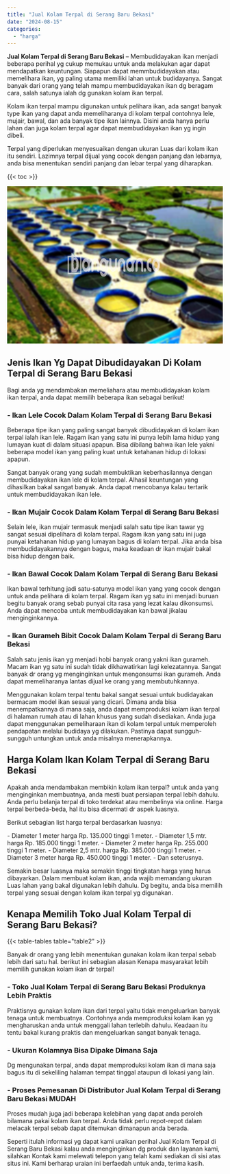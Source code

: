 ```yaml
---
title: "Jual Kolam Terpal di Serang Baru Bekasi"
date: "2024-08-15"
categories: 
  - "harga"
---
```


**Jual Kolam Terpal di Serang Baru Bekasi** – Membudidayakan ikan menjadi beberapa perihal yg cukup memukau untuk anda melakukan agar dapat mendapatkan keuntungan. Siapapun dapat memmbudidayakan atau memelihara ikan, yg paling utama memiliki lahan untuk budidayanya. Sangat banyak dari orang yang telah mampu membudidayakan ikan dg beragam cara, salah satunya ialah dg gunakan kolam ikan terpal.

Kolam ikan terpal mampu digunakan untuk pelihara ikan, ada sangat banyak type ikan yang dapat anda memeliharanya di kolam terpal contohnya lele, mujair, bawal, dan ada banyak tipe ikan lainnya. Disini anda hanya perlu lahan dan juga kolam terpal agar dapat membudidayakan ikan yg ingin dibeli.

Terpal yang diperlukan menyesuaikan dengan ukuran Luas dari kolam ikan itu sendiri. Lazimnya terpal dijual yang cocok dengan panjang dan lebarnya, anda bisa menentukan sendiri panjang dan lebar terpal yang diharapkan.

{{< toc >}}

![Jual Kolam Terpal di Serang Baru Bekasi](/images/jual-kolam-terpal-33.png)

## Jenis Ikan Yg Dapat Dibudidayakan Di Kolam Terpal di Serang Baru Bekasi

Bagi anda yg mendambakan memeliahara atau membudidayakan kolam ikan terpal, anda dapat memilih beberapa ikan sebagai berikut!

### \- Ikan Lele Cocok Dalam Kolam Terpal di Serang Baru Bekasi

Beberapa tipe ikan yang paling sangat banyak dibudidayakan di kolam ikan terpal ialah ikan lele. Ragam ikan yang satu ini punya lebih lama hidup yang lumayan kuat di dalam situasi apapun. Bisa dibilang bahwa ikan lele yakni beberapa model ikan yang paling kuat untuk ketahanan hidup di lokasi apapun.

Sangat banyak orang yang sudah membuktikan keberhasilannya dengan membudidayakan ikan lele di kolam terpal. Alhasil keuntungan yang dihasilkan bakal sangat banyak. Anda dapat mencobanya kalau tertarik untuk membudidayakan ikan lele.

### \- Ikan Mujair Cocok Dalam Kolam Terpal di Serang Baru Bekasi

Selain lele, ikan mujair termasuk menjadi salah satu tipe ikan tawar yg sangat sesuai dipelihara di kolam terpal. Ragam ikan yang satu ini juga punyai ketahanan hidup yang lumayan bagus di kolam terpal. Jika anda bisa membudidayakannya dengan bagus, maka keadaan dr ikan mujair bakal bisa hidup dengan baik.

### \- Ikan Bawal Cocok Dalam Kolam Terpal di Serang Baru Bekasi

Ikan bawal terhitung jadi satu-satunya model ikan yang yang cocok dengan untuk anda pelihara di kolam terpal. Ragam ikan yg satu ini menjadi buruan begitu banyak orang sebab punyai cita rasa yang lezat kalau dikonsumsi. Anda dapat mencoba untuk membudidayakan kan bawal jikalau menginginkannya.

### \- Ikan Gurameh Bibit Cocok Dalam Kolam Terpal di Serang Baru Bekasi

Salah satu jenis ikan yg menjadi hobi banyak orang yakni ikan gurameh. Macam ikan yg satu ini sudah tidak dikhawatirkan lagi kelezatannya. Sangat banyak dr orang yg menginginkan untuk mengonsumsi ikan gurameh. Anda dapat memeliharanya lantas dijual ke orang yang membutuhkannya.

Menggunakan kolam terpal tentu bakal sangat sesuai untuk budidayakan bermacam model ikan sesuai yang dicari. Dimana anda bisa menempatkannya di mana saja, anda dapat memproduksi kolam ikan terpal di halaman rumah atau di lahan khusus yang sudah disediakan. Anda juga dapat menggunakan pemeliharaan ikan di kolam terpal untuk memperoleh pendapatan melalui budidaya yg dilakukan. Pastinya dapat sungguh-sungguh untungkan untuk anda misalnya menerapkannya.

## Harga Kolam Ikan Kolam Terpal di Serang Baru Bekasi

Apakah anda mendambakan membikin kolam ikan terpal? untuk anda yang menginginkan membuatnya, anda mesti buat persiapan terpal lebih dahulu. Anda perlu belanja terpal di toko terdekat atau membelinya via online. Harga terpal berbeda-beda, hal itu bisa dicermati dr aspek luasnya.

Berikut sebagian list harga terpal berdasarkan luasnya:

\- Diameter 1 meter harga Rp. 135.000 tinggi 1 meter. - Diameter 1,5 mtr. harga Rp. 185.000 tinggi 1 meter. - Diameter 2 meter harga Rp. 255.000 tinggi 1 meter. - Diameter 2,5 mtr. harga Rp. 385.000 tinggi 1 meter. - Diameter 3 meter harga Rp. 450.000 tinggi 1 meter. - Dan seterusnya.

Semakin besar luasnya maka semakin tinggi tingkatan harga yang harus dibayarkan. Dalam membuat kolam ikan, anda wajib memandang ukuran Luas lahan yang bakal digunakan lebih dahulu. Dg begitu, anda bisa memilih terpal yang sesuai dengan kolam ikan terpal yg digunakan.

## Kenapa Memilih Toko Jual Kolam Terpal di Serang Baru Bekasi?

{{< table-tables table="table2" >}}

Banyak dr orang yang lebih menentukan gunakan kolam ikan terpal sebab lebih dari satu hal. berikut ini sebagian alasan Kenapa masyarakat lebih memilih gunakan kolam ikan dr terpal!

### \- Toko Jual Kolam Terpal di Serang Baru Bekasi Produknya Lebih Praktis

Praktisnya gunakan kolam ikan dari terpal yaitu tidak mengeluarkan banyak tenaga untuk membuatnya. Contohnya anda memproduksi kolam ikan yg mengharuskan anda untuk menggali lahan terlebih dahulu. Keadaan itu tentu bakal kurang praktis dan mengeluarkan sangat banyak tenaga.

### \- Ukuran Kolamnya Bisa Dipake Dimana Saja

Dg mengunakan terpal, anda dapat memproduksi kolam ikan di mana saja bagus itu di sekeliling halaman tempat tinggal ataupun di lokasi yang lain.

### \- Proses Pemesanan Di Distributor Jual Kolam Terpal di Serang Baru Bekasi MUDAH

Proses mudah juga jadi beberapa kelebihan yang dapat anda peroleh bilamana pakai kolam ikan terpal. Anda tidak perlu repot-repot dalam melacak terpal sebab dapat ditemukan dimanapun anda berada.

Seperti itulah informasi yg dapat kami uraikan perihal Jual Kolam Terpal di Serang Baru Bekasi kalau anda menginginkan dg produk dan layanan kami, silahkan Kontak kami melewati telepon yang telah kami sediakan di sisi atas situs ini. Kami berharap uraian ini berfaedah untuk anda, terima kasih.
